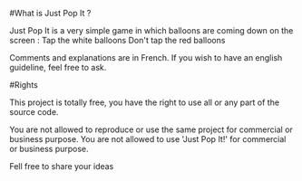 #What is Just Pop It ?

Just Pop It is a very simple game in which balloons are coming down on the screen :
Tap the white balloons
Don't tap the red balloons

Comments and explanations are in French. If you wish to have an english guideline, feel free to ask.


#Rights

This project is totally free, you have the right to use all or any part of the source code.

You are not allowed to reproduce or use the same project for commercial or business purpose.
You are not allowed to use 'Just Pop It!' for commercial or business purpose.


Fell free to share your ideas
